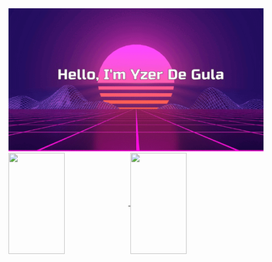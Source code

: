 <div style = "text-align: center;">
  <img widght=100% alt="Banner" src="images/banner.gif">
</div>

<a href="https://github.com/anuraghazra/github-readme-stats&theme=">
  <img height=200 width=47% align="center" src="https://github-readme-stats.vercel.app/api?username=YzerD&theme=synthwave&rank_icon=github" />
</a>
<a href="https://github.com/anuraghazra/convoychat">
  <img height=200 width=47% align="center" src="https://github-readme-stats.vercel.app/api/top-langs?username=YzerD&layout=compact&langs_count=8&card_width=320&theme=synthwave" />
</a>
